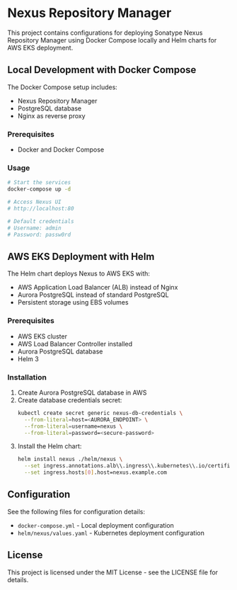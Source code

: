 # Nexus Repository Manager

This project contains configurations for deploying Sonatype Nexus Repository Manager using Docker Compose locally and Helm charts for AWS EKS deployment.

## Local Development with Docker Compose

The Docker Compose setup includes:
- Nexus Repository Manager
- PostgreSQL database
- Nginx as reverse proxy

### Prerequisites
- Docker and Docker Compose

### Usage
```bash
# Start the services
docker-compose up -d

# Access Nexus UI
# http://localhost:80

# Default credentials
# Username: admin
# Password: passw0rd
```

## AWS EKS Deployment with Helm

The Helm chart deploys Nexus to AWS EKS with:
- AWS Application Load Balancer (ALB) instead of Nginx
- Aurora PostgreSQL instead of standard PostgreSQL
- Persistent storage using EBS volumes

### Prerequisites
- AWS EKS cluster
- AWS Load Balancer Controller installed
- Aurora PostgreSQL database
- Helm 3

### Installation
1. Create Aurora PostgreSQL database in AWS
2. Create database credentials secret:
   ```bash
   kubectl create secret generic nexus-db-credentials \
     --from-literal=host=<AURORA_ENDPOINT> \
     --from-literal=username=nexus \
     --from-literal=password=<secure-password>
   ```
3. Install the Helm chart:
   ```bash
   helm install nexus ./helm/nexus \
     --set ingress.annotations.alb\\.ingress\\.kubernetes\\.io/certificate-arn=<your-acm-cert-arn> \
     --set ingress.hosts[0].host=nexus.example.com
   ```

## Configuration

See the following files for configuration details:
- `docker-compose.yml` - Local deployment configuration
- `helm/nexus/values.yaml` - Kubernetes deployment configuration

## License

This project is licensed under the MIT License - see the LICENSE file for details.